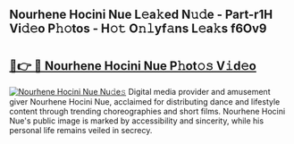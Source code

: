 ## Nourhene Hocini Nue L𝚎a𝚔ed N𝚞𝚍e - Part-r1H Vi𝚍𝚎o P𝚑𝚘tos - H𝚘𝚝 O𝚗𝚕yf𝚊ns L𝚎a𝚔s f6Ov9

# <h2><a href="http://kfdekh.oniu.top/?m=Nourhene+Hocini+Nue">🔗👉 🔴 Nourhene Hocini Nue P𝚑ot𝚘𝚜 V𝚒d𝚎o</a></h2>

[![Nourhene Hocini Nue Nu𝚍e𝚜](https://i.imgur.com/0qMVB7G.gif)](http://kfdekh.oniu.top/?m=Nourhene+Hocini+Nue)
Digital media provider and amusement giver Nourhene Hocini Nue, acclaimed for distributing dance and lifestyle content through trending choreographies and short films. Nourhene Hocini Nue's public image is marked by accessibility and sincerity, while his personal life remains veiled in secrecy.  
